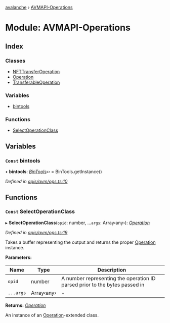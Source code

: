 [avalanche](../README.md) › [AVMAPI-Operations](avmapi_operations.md)

# Module: AVMAPI-Operations

## Index

### Classes

* [NFTTransferOperation](../classes/avmapi_operations.nfttransferoperation.md)
* [Operation](../classes/avmapi_operations.operation.md)
* [TransferableOperation](../classes/avmapi_operations.transferableoperation.md)

### Variables

* [bintools](avmapi_operations.md#const-bintools)

### Functions

* [SelectOperationClass](avmapi_operations.md#const-selectoperationclass)

## Variables

### `Const` bintools

• **bintools**: *[BinTools](../classes/utils_bintools.bintools.md)‹›* = BinTools.getInstance()

*Defined in [apis/avm/ops.ts:10](https://github.com/ava-labs/avalanche.js/blob/4d26b45/src/apis/avm/ops.ts#L10)*

## Functions

### `Const` SelectOperationClass

▸ **SelectOperationClass**(`opid`: number, ...`args`: Array‹any›): *[Operation](../classes/avmapi_operations.operation.md)*

*Defined in [apis/avm/ops.ts:19](https://github.com/ava-labs/avalanche.js/blob/4d26b45/src/apis/avm/ops.ts#L19)*

Takes a buffer representing the output and returns the proper [Operation](../classes/avmapi_operations.operation.md) instance.

**Parameters:**

Name | Type | Description |
------ | ------ | ------ |
`opid` | number | A number representing the operation ID parsed prior to the bytes passed in  |
`...args` | Array‹any› | - |

**Returns:** *[Operation](../classes/avmapi_operations.operation.md)*

An instance of an [Operation](../classes/avmapi_operations.operation.md)-extended class.
